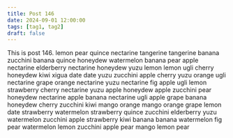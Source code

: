 ```yaml
---
title: Post 146
date: 2024-09-01 12:00:00
tags: [tag1, tag2]
draft: false
---
```

This is post 146.
lemon
pear
quince
nectarine
tangerine
tangerine
banana
zucchini
banana
quince
honeydew
watermelon
banana
pear
apple
nectarine
elderberry
nectarine
honeydew
yuzu
lemon
lemon
ugli
cherry
honeydew
kiwi
xigua
date
date
yuzu
zucchini
apple
cherry
yuzu
orange
ugli
nectarine
grape
orange
nectarine
yuzu
nectarine
fig
apple
ugli
lemon
strawberry
cherry
nectarine
yuzu
apple
honeydew
apple
zucchini
pear
honeydew
nectarine
apple
banana
nectarine
ugli
apple
grape
banana
honeydew
cherry
zucchini
kiwi
mango
orange
mango
orange
grape
lemon
date
strawberry
watermelon
strawberry
quince
zucchini
elderberry
yuzu
watermelon
zucchini
apple
strawberry
kiwi
banana
banana
watermelon
fig
pear
watermelon
lemon
zucchini
apple
pear
mango
lemon
pear
